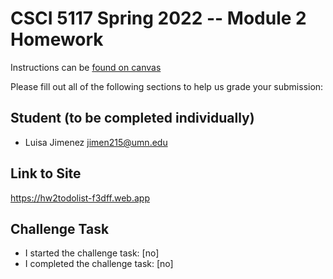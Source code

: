 # CSCI 5117 Spring 2022 -- Module 2 Homework


Instructions can be [found on canvas](https://canvas.umn.edu/courses/291031/pages/homework-2)

Please fill out all of the following sections to help us grade your submission:

## Student (to be completed individually)

* Luisa Jimenez jimen215@umn.edu

## Link to Site

https://hw2todolist-f3dff.web.app

## Challenge Task

* I started the challenge task: [no]
* I completed the challenge task: [no]
